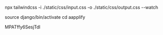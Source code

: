 npx tailwindcss -i ./static/css/input.css -o ./static/css/output.css --watch

source django/bin/activate
cd aapplify

MPATffy6SesjTdl
